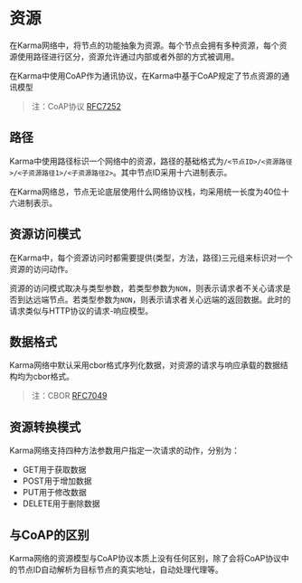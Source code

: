 # 资源
在Karma网络中，将节点的功能抽象为资源。每个节点会拥有多种资源，每个资源使用路径进行区分，资源允许通过内部或者外部的方式被调用。

在Karma中使用CoAP作为通讯协议，在Karma中基于CoAP规定了节点资源的通讯模型

> 注：CoAP协议 [RFC7252](https://tools.ietf.org/html/rfc7252)

## 路径
Karma中使用路径标识一个网络中的资源，路径的基础格式为`/<节点ID>/<资源路径>/<子资源路径1>/<子资源路径2>`。其中节点ID采用十六进制表示。

在Karma网络总，节点无论底层使用什么网络协议栈，均采用统一长度为40位十六进制表示。

## 资源访问模式
在Karma中，每个资源访问时都需要提供(类型，方法，路径)三元组来标识对一个资源的访问动作。

资源的访问模式取决与类型参数，若类型参数为`NON`，则表示请求者不关心请求是否到达远端节点。若类型参数为`NON`，则表示请求者关心远端的返回数据。此时的请求类似与HTTP协议的请求-响应模型。

## 数据格式
Karma网络中默认采用cbor格式序列化数据，对资源的请求与响应承载的数据结构均为cbor格式。

> 注：CBOR [RFC7049](https://tools.ietf.org/html/rfc7049)

## 资源转换模式
Karma网络支持四种方法参数用户指定一次请求的动作，分别为：
- GET用于获取数据
- POST用于增加数据
- PUT用于修改数据
- DELETE用于删除数据

## 与CoAP的区别
Karma网络的资源模型与CoAP协议本质上没有任何区别，除了会将CoAP协议中的节点ID自动解析为目标节点的真实地址，自动处理代理等。
